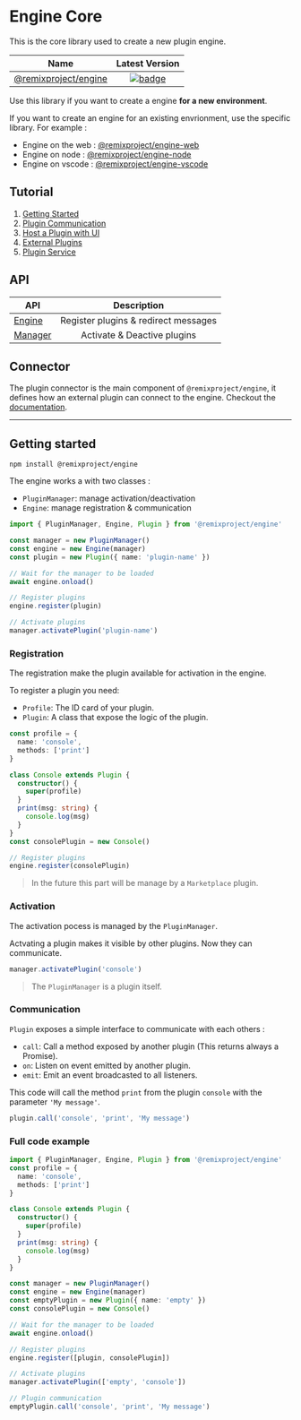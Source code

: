 # Engine Core

This is the core library used to create a new plugin engine.

| Name                                           | Latest Version       |
| -----------------------------------------------| :------------------: |
| [@remixproject/engine](.)  | [![badge](https://img.shields.io/npm/v/@remixproject/engine.svg?style=flat-square)](https://www.npmjs.com/package/@remixproject/engine) |

Use this library if you want to create a engine **for a new environment**.

If you want to create an engine for an existing envrionment, use the specific library. For example : 
- Engine on the web : [@remixproject/engine-web](../web)
- Engine on node : [@remixproject/engine-node](../node)
- Engine on vscode : [@remixproject/engine-vscode](../vscode)

## Tutorial

1. [Getting Started](doc/tutorial/1-getting-started.md)
2. [Plugin Communication](doc/tutorial/2-plugin-communication.md)
3. [Host a Plugin with UI](doc/tutorial/3-hosted-plugin.md)
4. [External Plugins](doc/tutorial/4-external-plugins.md)
5. [Plugin Service](doc/tutorial/5-plugin-service.md)

## API

| API                         | Description                          |
| ----------------------------| :----------------------------------: |
| [Engine](./api/engine.md)   | Register plugins & redirect messages |
| [Manager](./api/manager.md) | Activate & Deactive plugins          |


## Connector

The plugin connector is the main component of `@remixproject/engine`, it defines how an external plugin can connect to the engine. Checkout the [documentation](./doc/connector).

--------------

## Getting started
```
npm install @remixproject/engine
```

The engine works a with two classes : 
- `PluginManager`: manage activation/deactivation
- `Engine`: manage registration & communication 

```typescript
import { PluginManager, Engine, Plugin } from '@remixproject/engine'

const manager = new PluginManager()
const engine = new Engine(manager)
const plugin = new Plugin({ name: 'plugin-name' })

// Wait for the manager to be loaded
await engine.onload()

// Register plugins
engine.register(plugin)

// Activate plugins
manager.activatePlugin('plugin-name')
```

### Registration
The registration make the plugin available for activation in the engine.

To register a plugin you need: 
- `Profile`: The ID card of your plugin.
- `Plugin`: A class that expose the logic of the plugin.

```typescript
const profile = {
  name: 'console',
  methods: ['print']
}

class Console extends Plugin {
  constructor() {
    super(profile)
  }
  print(msg: string) {
    console.log(msg)
  }
}
const consolePlugin = new Console()

// Register plugins
engine.register(consolePlugin)
```

> In the future this part will be manage by a `Marketplace` plugin.

### Activation
The activation pocess is managed by the `PluginManager`.

Actvating a plugin makes it visible by other plugins. Now they can communicate.

```typescript
manager.activatePlugin('console')
```

> The `PluginManager` is a plugin itself.

### Communication
`Plugin` exposes a simple interface to communicate with each others : 

- `call`: Call a method exposed by another plugin (This returns always a Promise).
- `on`: Listen on event emitted by another plugin.
- `emit`: Emit an event broadcasted to all listeners.

This code will call the method `print` from the plugin `console` with the parameter `'My message'`.
```typescript
plugin.call('console', 'print', 'My message')
```

### Full code example
```typescript
import { PluginManager, Engine, Plugin } from '@remixproject/engine'
const profile = {
  name: 'console',
  methods: ['print']
}

class Console extends Plugin {
  constructor() {
    super(profile)
  }
  print(msg: string) {
    console.log(msg)
  }
}

const manager = new PluginManager()
const engine = new Engine(manager)
const emptyPlugin = new Plugin({ name: 'empty' })
const consolePlugin = new Console()

// Wait for the manager to be loaded
await engine.onload()

// Register plugins
engine.register([plugin, consolePlugin])

// Activate plugins
manager.activatePlugin(['empty', 'console'])

// Plugin communication
emptyPlugin.call('console', 'print', 'My message')
```